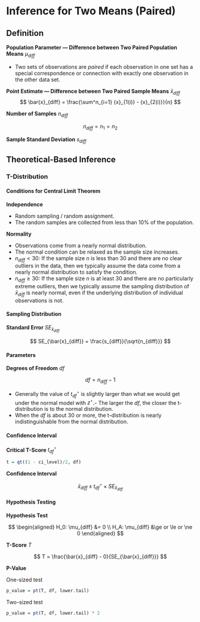

# Inference for Two Means (Paired)

## Definition

**Population Parameter — Difference between Two Paired Population Means** $\mu_{diff}$

- Two sets of observations are _paired_ if each observation in one set has a special correspondence or connection with exactly one observation in the other data set.

**Point Estimate — Difference between Two Paired Sample Means** $\bar{x}_{diff}$
$$
\bar{x}_{diff} = \frac{\sum^n_{i=1} {x}_{1(i)} - {x}_{2(i)}}{n}
$$

**Number of Samples** $n_{diff}$

$$
n_{diff} = n_1 = n_2
$$

**Sample Standard Deviation** $s_{diff}$

## Theoretical-Based Inference

### T-Distribution

#### Conditions for Central Limit Theorem

**Independence**

- Random sampling / random assignment.
- The random samples are collected from less than 10% of the population.

**Normality**

- Observations come from a nearly normal distribution.
- The normal condition can be relaxed as the sample size increases.
- $n_{diff} < 30$: If the sample size $n$ is less than 30 and there are no clear outliers in the data, then we typically assume the data come from a nearly normal distribution to satisfy the condition.
- $n_{diff} ≥ 30$: If the sample size $n$ is at least 30 and there are no particularly extreme outliers, then we typically assume the sampling distribution of $\bar{x}_{diff}$ is nearly normal, even if the underlying distribution of individual observations is not.

#### Sampling Distribution

**Standard Error** $SE_{\bar{x}_{diff}}$

$$
SE_{\bar{x}_{diff}} = \frac{s_{diff}}{\sqrt{n_{diff}}}
$$


#### Parameters

**Degrees of Freedom** $df$

$$
df = n_{diff} - 1
$$

- Generally the value of $t^\star_{df}$ is slightly larger than what we would get under the normal model with $z^\star$.- The larger the $df$, the closer the t-distribution is to the normal distribution.
- When the $df$ is about 30 or more, the t-distribution is nearly indistinguishable from the normal distribution.

#### Confidence Interval

**Critical T-Score** $t^\star_{df}$

```r
t = qt((1 - ci_level)/2, df)
```

**Confidence Interval**

$$
\bar{x}_{diff} \pm t^\star_{df} \times SE_{\bar{x}_{diff}} 
$$

#### Hypothesis Testing

**Hypothesis Test**

$$
\begin{aligned}
H_0: \mu_{diff} &= 0 \\
H_A: \mu_{diff} &\ge or \le or \ne 0
\end{aligned}
$$

**T-Score** $T$

$$
T = \frac{\bar{x}_{diff} - 0}{SE_{\bar{x}_{diff}}}
$$

**P-Value**

One-sized test

```r
p_value = pt(T, df, lower.tail)
```

Two-sized test

```r
p_value = pt(T, df, lower.tail) * 2
```

